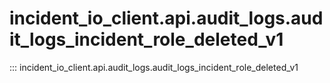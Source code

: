 # incident_io_client.api.audit_logs.audit_logs_incident_role_deleted_v1

::: incident_io_client.api.audit_logs.audit_logs_incident_role_deleted_v1